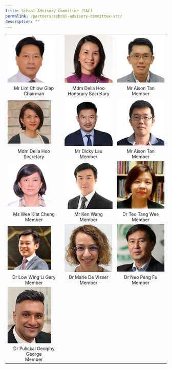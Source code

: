 ```yaml
---
title: School Advisory Committee (SAC)
permalink: /partners/school-advisory-committee-sac/
description: ""
---
```

<table cellspacing="1" cellpadding="1">
<tbody>
<tr>
<td><img style="width: 90%;" src="/images/SAC/Mr%20Lim%20Chiow%20Giap%20Chairman.jpg" /></td>
<td><img src="/images/SAC/Mdm%20Hoo%20Honorary%20Secretary.jpg" /></td>
<td><img style="width: 600%;"  src="/images/SAC/Mr%20Tan%20Kian%20Shen%20Aison.jpg" /></td>
</tr>
<tr>
<td style="text-align: center;">Mr Lim Chiow Giap<br />Chairman</td>
<td style="text-align: center;">Mdm Delia Hoo<br /> Honorary Secretary</td>
<td style="text-align: center;">Mr Aison Tan<br />Member</td>
</tr>
<tr>
<td><img style="width: 83%;" src="/images/Mdm%20Delia%20Hoo.jpg" /></td>
<td><img src="/images/15b%20Lau%20Yan%20Hong.jpg" /></td>
<td><img src="/images/14a%20Aison%20Tan.jpg" /></td>
</tr>
<tr>
<td style="text-align: center;">Mdm Delia Hoo<br />Secretary</td>
<td style="text-align: center;">Mr Dicky Lau<br />Member</td>
<td style="text-align: center;">Mr Aison Tan<br />Member</td>
</tr>
<tr>
<td><img style="width: 83%;" src="/images/12a%20Wee%20Kiat%20Cheng.jpg" /></td>
<td><img src="/images/9a%20Ken%20Wang.jpg" /></td>
<td><img src="/images/Dr%20Teo%20Tang%20Wee%20.jpg" /></td>
</tr>
<tr>
<td style="text-align: center;">Ms Wee Kiat Cheng<br />Member</td>
<td style="text-align: center;">Mr Ken Wang<br />Member</td>
<td style="text-align: center;">Dr Teo Tang Wee<br />Member</td>
</tr>
<tr>
<td><img style="width: 83%;" src="/images/Dr%20Low%20Wing%20Li%20Gary.jpg" /></td>
<td><img src="/images/Dr%20Marie%20De%20Visser.jpg" /></td>
<td><img src="/images/Dr%20Neo%20Peng%20Fu%20V21.jpg" /></td>
</tr>
<tr>
<td style="text-align: center;">Dr Low Wing Li Gary<br />Member</td>
<td style="text-align: center;">Dr Marie De Visser<br />Member</td>
<td style="text-align: center;">Dr Neo Peng Fu<br />Member</td>
</tr>
<tr>
<td><img style="width: 83%;" src="/images/Dr%20Geoiphy.jpg" /></td>
</tr>
<tr>
<td style="text-align: center;">Dr Pulickal Geoiphy George<br />Member</td>
</tr>
</tbody>
</table>